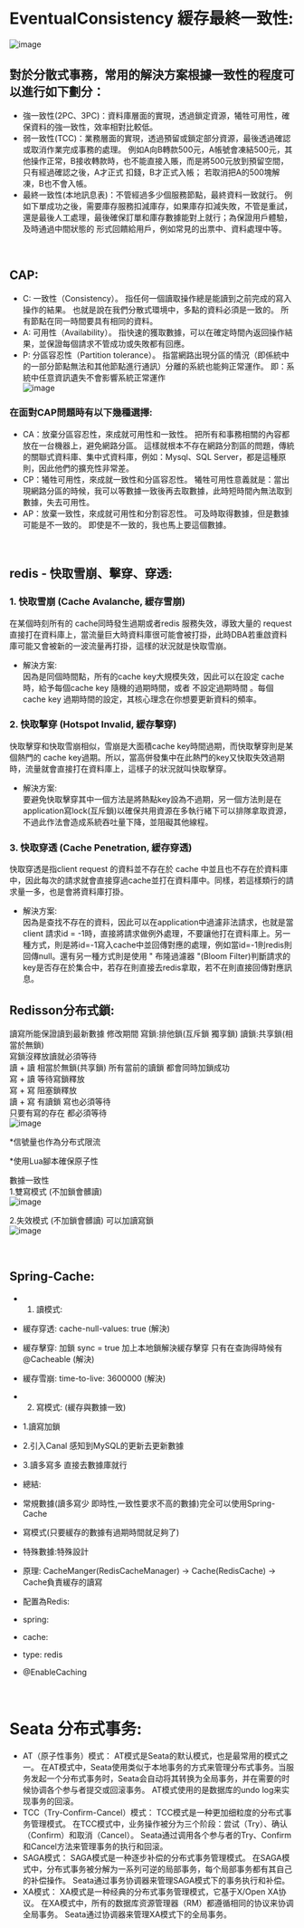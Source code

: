 # EventualConsistency 緩存最終一致性:

![image](https://github.com/lzz0826/EventualConsistency/blob/main/img/003.png)

## 對於分散式事務，常用的解決方案根據一致性的程度可以進行如下劃分：

  * 強一致性(2PC、3PC)：資料庫層面的實現，透過鎖定資源，犧牲可用性，確保資料的強一致性，效率相對比較低。
  * 弱一致性(TCC)：業務層面的實現，透過預留或鎖定部分資源，最後透過確認或取消作業完成事務的處理。 例如A向B轉款500元，A帳號會凍結500元，其他操作正常，B接收轉款時，也不能直接入賬，而是將500元放到預留空間，只有經過確認之後，A才正式 扣錢，B才正式入帳； 若取消把A的500塊解凍，B也不會入帳。
  * 最終一致性(本地訊息表)：不管經過多少個服務節點，最終資料一致就行。 例如下單成功之後，需要庫存服務扣減庫存，如果庫存扣減失敗，不管是重試，還是最後人工處理，最後確保訂單和庫存數據能對上就行；為保證用戶體驗，及時通過中間狀態的 形式回饋給用戶，例如常見的出票中、資料處理中等。

<br />

## CAP:
  * C: 一致性（Consistency）。 指任何一個讀取操作總是能讀到之前完成的寫入操作的結果。 也就是說在我們分散式環境中，多點的資料必須是一致的。 所有節點在同一時間要具有相同的資料。  <br />
  * A: 可用性（Availability）。 指快速的獲取數據，可以在確定時間內返回操作結果，並保證每個請求不管成功或失敗都有回應。  <br />
  * P: 分區容忍性（Partition tolerance）。 指當網路出現分區的情況（即係統中的一部分節點無法和其他節點進行通訊）分離的系統也能夠正常運作。 即：系統中任意資訊遺失不會影響系統正常運作  <br />
![image](https://github.com/lzz0826/EventualConsistency/blob/main/img/008.png)
  

### 在面對CAP問題時有以下幾種選擇:
  * CA：放棄分區容忍性，來成就可用性和一致性。 把所有和事務相關的內容都放在一台機器上，避免網路分區。 這樣就根本不存在網路分割區的問題，傳統的關聯式資料庫、集中式資料庫，例如：Mysql、SQL Server，都是這種原則，因此他們的擴充性非常差。
  * CP：犧牲可用性，來成就一致性和分區容忍性。 犧牲可用性意義就是：當出現網路分區的時候，我可以等數據一致後再去取數據，此時短時間內無法取到數據，失去可用性。
  * AP：放棄一致性，來成就可用性和分割容忍性。 可及時取得數據，但是數據可能是不一致的。 即使是不一致的，我也馬上要這個數據。

<br />


## redis - 快取雪崩、擊穿、穿透:

### 1. 快取雪崩 (Cache Avalanche, 緩存雪崩) 
在某個時刻所有的 cache同時發生過期或者redis 服務失效，導致大量的 request 直接打在資料庫上，當流量巨大時資料庫很可能會被打掛，此時DBA若重啟資料庫可能又會被新的一波流量再打掛，這樣的狀況就是快取雪崩。  <br />
* 解決方案:   <br />
因為是同個時間點，所有的cache key大規模失效，因此可以在設定 cache 時，給予每個cache key 隨機的過期時間，或者 不設定過期時間 。每個cache key 過期時間的設定，其核心理念在你想要更新資料的頻率。

###  2. 快取擊穿 (Hotspot Invalid, 緩存擊穿)
快取擊穿和快取雪崩相似，雪崩是大面積cache key時間過期，而快取擊穿則是某個熱門的 cache key過期。所以，當高併發集中在此熱門的key又快取失效過期時，流量就會直接打在資料庫上，這樣子的狀況就叫快取擊穿。  <br />
* 解決方案:   <br />
要避免快取擊穿其中一個方法是將熱點key設為不過期，另一個方法則是在application寫lock(互斥鎖)以確保共用資源在多執行緒下可以排隊拿取資源，不過此作法會造成系統吞吐量下降，並阻礙其他線程。

###  3. 快取穿透 (Cache Penetration, 緩存穿透)
快取穿透是指client request 的資料並不存在於 cache 中並且也不存在於資料庫中，因此每次的請求就會直接穿過cache並打在資料庫中。同樣，若這樣類行的請求量一多，也是會將資料庫打掛。
* 解決方案:   <br />
因為是查找不存在的資料，因此可以在application中過濾非法請求，也就是當client 請求id = -1時，直接將請求做例外處理，不要讓他打在資料庫上。另一種方式，則是將id=-1寫入cache中並回傳對應的處理，例如當id=-1則redis則回傳null。還有另一種方式則是使用 " 布隆過濾器 "(Bloom Filter)判斷請求的key是否存在於集合中，若存在則直接去redis拿取，若不在則直接回傳對應訊息。


## Redisson分布式鎖:
讀寫所能保證讀到最新數據 修改期間 寫鎖:排他鎖(互斥鎖 獨享鎖)  讀鎖:共享鎖(相當於無鎖) <br />
寫鎖沒釋放讀就必須等待 <br />
讀 + 讀 相當於無鎖(共享鎖) 所有當前的讀鎖 都會同時加鎖成功 <br />
寫 + 讀 等待寫鎖釋放 <br />
寫 + 寫 阻塞鎖釋放 <br />
讀 + 寫 有讀鎖 寫也必須等待 <br />
只要有寫的存在 都必須等待 <br />
![image](https://github.com/lzz0826/EventualConsistency/blob/main/img/002.png)

 *信號量也作為分布式限流

 *使用Lua腳本確保原子性

數據一致性  <br />
1.雙寫模式 (不加鎖會髒讀)  <br />
![image](https://github.com/lzz0826/EventualConsistency/blob/main/img/004.png)
  
2.失效模式 (不加鎖會髒讀) 可以加讀寫鎖  <br />
![image](https://github.com/lzz0826/EventualConsistency/blob/main/img/005.png)
  



<br />

## Spring-Cache:

  * 1) 讀模式:
  *   緩存穿透: cache-null-values: true (解決)
  *   緩存擊穿: 加鎖 sync = true 加上本地鎖解決緩存擊穿 只有在查詢得時候有@Cacheable (解決)
  *   緩存雪崩: time-to-live: 3600000 (解決)
  * 2) 寫模式: (緩存與數據一致)
  *   1.讀寫加鎖
  *   2.引入Canal 感知到MySQL的更新去更新數據
  *   3.讀多寫多 直接去數據庫就行
  * 總結:
  *   常規數據(讀多寫少 即時性,一致性要求不高的數據)完全可以使用Spring-Cache
  *   寫模式(只要緩存的數據有過期時間就足夠了)
  *   特殊數據:特殊設計
  
  * 原理: CacheManger(RedisCacheManager) -> Cache(RedisCache) -> Cache負責緩存的讀寫
   
  * 配置為Redis:
  * spring:
  *  cache:
  *   type: redis
  
  * @EnableCaching

<br />

# Seata 分布式事务:
  * AT（原子性事务）模式：
AT模式是Seata的默认模式，也是最常用的模式之一。
在AT模式中，Seata使用类似于本地事务的方式来管理分布式事务。当服务发起一个分布式事务时，Seata会自动将其转换为全局事务，并在需要的时候协调各个参与者提交或回滚事务。
AT模式使用的是数据库的undo log来实现事务的回滚。
  * TCC（Try-Confirm-Cancel）模式：
TCC模式是一种更加细粒度的分布式事务管理模式。
在TCC模式中，业务操作被分为三个阶段：尝试（Try）、确认（Confirm）和取消（Cancel）。
Seata通过调用各个参与者的Try、Confirm和Cancel方法来管理事务的执行和回滚。
  * SAGA模式：
SAGA模式是一种逐步补偿的分布式事务管理模式。
在SAGA模式中，分布式事务被分解为一系列可逆的局部事务，每个局部事务都有其自己的补偿操作。
Seata通过事务协调器来管理SAGA模式下的事务执行和补偿。
  * XA模式：
XA模式是一种经典的分布式事务管理模式，它基于X/Open XA协议。
在XA模式中，所有的数据库资源管理器（RM）都遵循相同的协议来协调全局事务。
Seata通过协调器来管理XA模式下的全局事务。


